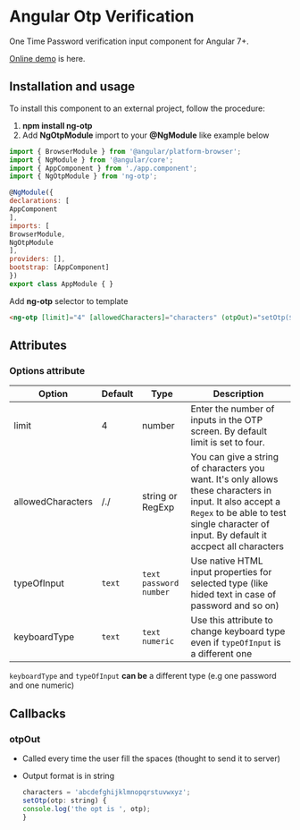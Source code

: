 # Angular Otp Verification

One Time Password verification input component for Angular 7+.

[Online demo](https://akhilmohanan.github.io/ng-otp/) is here.

## Installation and usage

To install this component to an external project, follow the procedure:

1. **npm install ng-otp**
2. Add **NgOtpModule** import to your **@NgModule** like example below

  ```javascript
  import { BrowserModule } from '@angular/platform-browser';
  import { NgModule } from '@angular/core';
  import { AppComponent } from './app.component';
  import { NgOtpModule } from 'ng-otp';

  @NgModule({
  declarations: [
  AppComponent
  ],
  imports: [
  BrowserModule,
  NgOtpModule
  ],
  providers: [],
  bootstrap: [AppComponent]
  })
  export class AppModule { }
  ```

  Add **ng-otp** selector to template

```html
<ng-otp [limit]="4" [allowedCharacters]="characters" (otpOut)="setOtp($event)"></ng-otp>
```

## Attributes

### Options attribute

Option            | Default | Type                       | Description
----------------- | ------- | -------------------------- | -----------------------------------------------------------------------------------------------------------------------------------------------------------------------------------------------------
limit             | 4       | number                     | Enter the number of inputs in the OTP screen. By default limit is set to four.
allowedCharacters | /./     | string or RegExp           | You can give a string of characters you want. It's only allows these characters in input. It also accept a `Regex` to be able to test single character of input. By default it accpect all characters
typeOfInput       | `text`  | `text` `password` `number` | Use native HTML input properties for selected type (like hided text in case of password and so on)
keyboardType      | `text`  | `text` `numeric`           | Use this attribute to change keyboard type even if `typeOfInput` is a different one

`keyboardType` and `typeOfInput` **can be** a different type (e.g one password and one numeric)

## Callbacks

### otpOut

- Called every time the user fill the spaces (thought to send it to server)
- Output format is in string

  ```javascript
  characters = 'abcdefghijklmnopqrstuvwxyz';
  setOtp(otp: string) {
  console.log('the opt is ', otp);
  }
  ```
